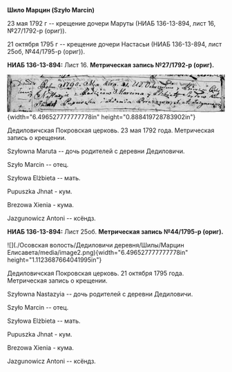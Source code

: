 **Шило Марцин (Szyło Marcin)**

23 мая 1792 г -- крещение дочери Маруты (НИАБ 136-13-894, лист 16,
№27/1792-р (ориг)).

21 октября 1795 г -- крещение дочери Настасьи (НИАБ 136-13-894, лист
25об, №44/1795-р (ориг)).

**НИАБ 136-13-894:** Лист 16. **Метрическая запись №27/1792-р (ориг).**

![](./media/459a0027f8b9e303d47c1e945ca8eac6a5ccf321.png){width="6.496527777777778in"
height="0.888419728783902in"}

Дедиловичская Покровская церковь. 23 мая 1792 года. Метрическая запись о
крещении.

Szyłowna Maruta -- дочь родителей с деревни Дедиловичи.

Szyło Marcin -- отец.

Szyłowa Elżbieta -- мать.

Pupuszka Jhnat - кум.

Brezowa Xienia - кума.

Jazgunowicz Antoni -- ксёндз.

**НИАБ 136-13-894:** Лист 25об. **Метрическая запись №44/1795-р
(ориг).**

![](./Осовская волость/Дедиловичи деревня/Шилы/Марцин Елисавета/media/image2.png){width="6.496527777777778in"
height="1.1123687664041995in"}

Дедиловичская Покровская церковь. 21 октября 1795 года. Метрическая
запись о крещении.

Szyłowna Nastazyia -- дочь родителей с деревни Дедиловичи.

Szyło Marcin -- отец.

Szyłowa Elżbieta -- мать.

Pupuszka Jhnat - кум.

Brezowa Xienia - кума.

Jazgunowicz Antoni -- ксёндз.
